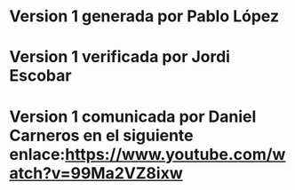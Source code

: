 # Version 1 generada por Pablo López
# Version 1 verificada por Jordi Escobar
# Version 1 comunicada por Daniel Carneros en el siguiente enlace:https://www.youtube.com/watch?v=99Ma2VZ8ixw
